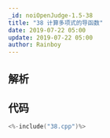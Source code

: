 ```yaml
---
_id: noiOpenJudge-1.5-38
title: "38 计算多项式的导函数"
date: 2019-07-22 05:00
update: 2019-07-22 05:00
author: Rainboy
---
```


## 解析

## 代码

```c
<%-include("38.cpp")%>
```

